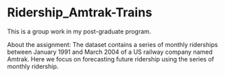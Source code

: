 # Ridership_Amtrak-Trains

This is a group work in my post-graduate program.

About the assignment: The dataset contains a series of monthly riderships between January 1991 and March 2004 of a US railway company named Amtrak. Here we focus on forecasting future ridership using the series of monthly ridership.
